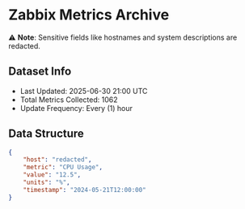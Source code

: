 # Zabbix Metrics Archive

⚠️ **Note**: Sensitive fields like hostnames and system descriptions are redacted.

## Dataset Info
- Last Updated: 2025-06-30 21:00 UTC
- Total Metrics Collected: 1062
- Update Frequency: Every (1) hour

## Data Structure
```json
{
    "host": "redacted",
    "metric": "CPU Usage",
    "value": "12.5",
    "units": "%",
    "timestamp": "2024-05-21T12:00:00"
}
```
